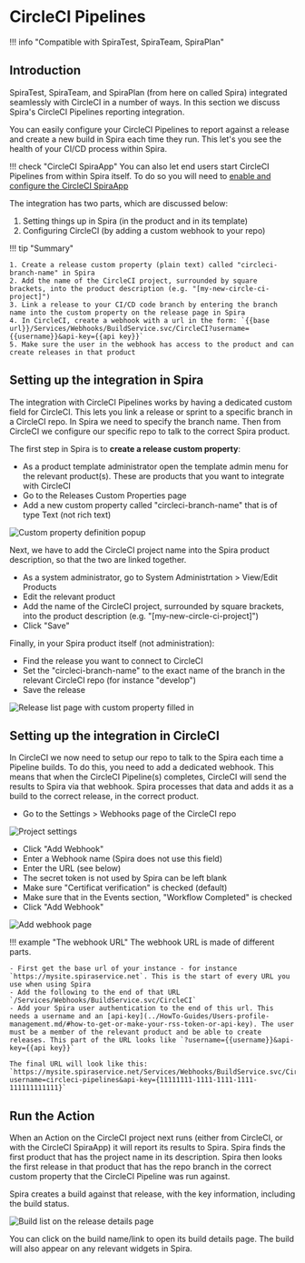 # CircleCI Pipelines
!!! info "Compatible with SpiraTest, SpiraTeam, SpiraPlan"

## Introduction
SpiraTest, SpiraTeam, and SpiraPlan (from here on called Spira) integrated seamlessly with CircleCI in a number of ways. In this section we discuss Spira's CircleCI Pipelines reporting integration.

You can easily configure your CircleCI Pipelines to report against a release and create a new build in Spira each time they run. This let's you see the health of your CI/CD process within Spira. 

!!! check "CircleCI SpiraApp"
    You can also let end users start CircleCI Pipelines from within Spira itself. To do so you will need to [enable and configure the CircleCI SpiraApp](../SpiraApps/CircleCI.md)

The integration has two parts, which are discussed below:

1. Setting things up in Spira (in the product and in its template)
2. Configuring CircleCI (by adding a custom webhook to your repo)

!!! tip "Summary"

    1. Create a release custom property (plain text) called "circleci-branch-name" in Spira
    2. Add the name of the CircleCI project, surrounded by square brackets, into the product description (e.g. "[my-new-circle-ci-project]")
    3. Link a release to your CI/CD code branch by entering the branch name into the custom property on the release page in Spira
    4. In CircleCI, create a webhook with a url in the form: `{{base url}}/Services/Webhooks/BuildService.svc/CircleCI?username={{username}}&api-key={{api key}}`
    5. Make sure the user in the webhook has access to the product and can create releases in that product


## Setting up the integration in Spira

The integration with CircleCI Pipelines works by having a dedicated custom field for CircleCI. This lets you link a release or sprint to a specific branch in a CircleCI repo. In Spira we need to specify the branch name. Then from CircleCI we configure our specific repo to talk to the correct Spira product.

The first step in Spira is to **create a release custom property**:

- As a product template administrator open the template admin menu for the relevant product(s). These are products that you want to integrate with CircleCI
- Go to the Releases Custom Properties page
- Add a new custom property called "circleci-branch-name" that is of type Text (not rich text)

![Custom property definition popup](img/circleci-pipelines-custom-property-definition.png)

Next, we have to add the CircleCI project name into the Spira product description, so that the two are linked together.

- As a system administrator, go to System Administrtation > View/Edit Products
- Edit the relevant product 
- Add the name of the CircleCI project, surrounded by square brackets, into the product description (e.g. "[my-new-circle-ci-project]") 
- Click "Save"

Finally, in your Spira product itself (not administration):

- Find the release you want to connect to CircleCI
- Set the "circleci-branch-name" to the exact name of the branch in the relevant CircleCI repo (for instance "develop")
- Save the release

![Release list page with custom property filled in](img/circleci-pipelines-release-page.png)


## Setting up the integration in CircleCI

In CircleCI we now need to setup our repo to talk to the Spira each time a Pipeline builds. To do this, you need to add a dedicated webhook. This means that when the CircleCI Pipeline(s) completes, CircleCI will send the results to Spira via that webhook. Spira processes that data and adds it as a build to the correct release, in the correct product.

- Go to the Settings > Webhooks page of the CircleCI repo

![Project settings](img/circleci-pipelines-repo-settings.png)

- Click "Add Webhook"
- Enter a Webhook name (Spira does not use this field)
- Enter the URL (see below)
- The secret token is not used by Spira can be left blank
- Make sure "Certificat verification" is checked (default)
- Make sure that in the Events section, "Workflow Completed" is checked
- Click "Add Webhook"

![Add webhook page](img/circleci-pipelines-repo-webhook.png)

!!! example "The webhook URL"
    The webhook URL is made of different parts.

    - First get the base url of your instance - for instance `https://mysite.spiraservice.net`. This is the start of every URL you use when using Spira
    - Add the following to the end of that URL `/Services/Webhooks/BuildService.svc/CircleCI`
    - Add your Spira user authentication to the end of this url. This needs a username and an [api-key](../HowTo-Guides/Users-profile-management.md/#how-to-get-or-make-your-rss-token-or-api-key). The user must be a member of the relevant product and be able to create releases. This part of the URL looks like `?username={{username}}&api-key={{api key}}`

    The final URL will look like this: `https://mysite.spiraservice.net/Services/Webhooks/BuildService.svc/CircleCI?username=circleci-pipelines&api-key={11111111-1111-1111-1111-111111111111}`


## Run the Action

When an Action on the CircleCI project next runs (either from CircleCI, or with the CircleCI SpiraApp) it will report its results to Spira. Spira finds the first product that has the project name in its description. Spira then looks the first release in that product that has the repo branch in the correct custom property that the CircleCI Pipeline was run against.

Spira creates a build against that release, with the key information, including the build status.

![Build list on the release details page](img/circleci-pipelines-build-list.png)

You can click on the build name/link to open its build details page. The build will also appear on any relevant widgets in Spira.